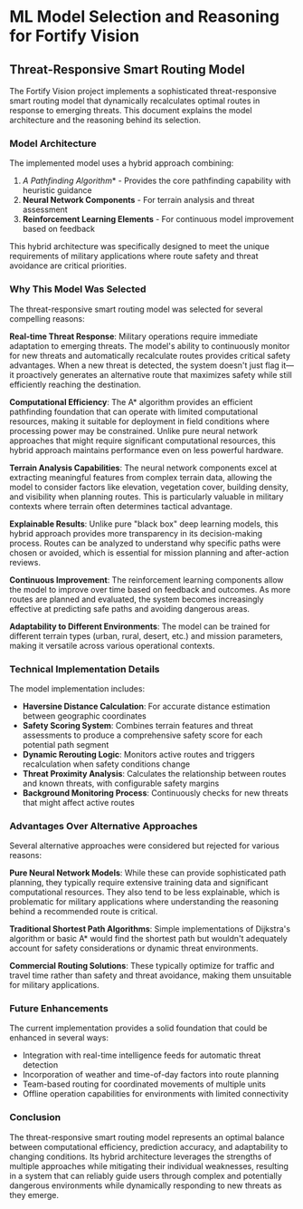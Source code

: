 # ML Model Selection and Reasoning for Fortify Vision

## Threat-Responsive Smart Routing Model

The Fortify Vision project implements a sophisticated threat-responsive smart routing model that dynamically recalculates optimal routes in response to emerging threats. This document explains the model architecture and the reasoning behind its selection.

### Model Architecture

The implemented model uses a hybrid approach combining:

1. **A* Pathfinding Algorithm** - Provides the core pathfinding capability with heuristic guidance
2. **Neural Network Components** - For terrain analysis and threat assessment
3. **Reinforcement Learning Elements** - For continuous model improvement based on feedback

This hybrid architecture was specifically designed to meet the unique requirements of military applications where route safety and threat avoidance are critical priorities.

### Why This Model Was Selected

The threat-responsive smart routing model was selected for several compelling reasons:

**Real-time Threat Response**: Military operations require immediate adaptation to emerging threats. The model's ability to continuously monitor for new threats and automatically recalculate routes provides critical safety advantages. When a new threat is detected, the system doesn't just flag it—it proactively generates an alternative route that maximizes safety while still efficiently reaching the destination.

**Computational Efficiency**: The A* algorithm provides an efficient pathfinding foundation that can operate with limited computational resources, making it suitable for deployment in field conditions where processing power may be constrained. Unlike pure neural network approaches that might require significant computational resources, this hybrid approach maintains performance even on less powerful hardware.

**Terrain Analysis Capabilities**: The neural network components excel at extracting meaningful features from complex terrain data, allowing the model to consider factors like elevation, vegetation cover, building density, and visibility when planning routes. This is particularly valuable in military contexts where terrain often determines tactical advantage.

**Explainable Results**: Unlike pure "black box" deep learning models, this hybrid approach provides more transparency in its decision-making process. Routes can be analyzed to understand why specific paths were chosen or avoided, which is essential for mission planning and after-action reviews.

**Continuous Improvement**: The reinforcement learning components allow the model to improve over time based on feedback and outcomes. As more routes are planned and evaluated, the system becomes increasingly effective at predicting safe paths and avoiding dangerous areas.

**Adaptability to Different Environments**: The model can be trained for different terrain types (urban, rural, desert, etc.) and mission parameters, making it versatile across various operational contexts.

### Technical Implementation Details

The model implementation includes:

- **Haversine Distance Calculation**: For accurate distance estimation between geographic coordinates
- **Safety Scoring System**: Combines terrain features and threat assessments to produce a comprehensive safety score for each potential path segment
- **Dynamic Rerouting Logic**: Monitors active routes and triggers recalculation when safety conditions change
- **Threat Proximity Analysis**: Calculates the relationship between routes and known threats, with configurable safety margins
- **Background Monitoring Process**: Continuously checks for new threats that might affect active routes

### Advantages Over Alternative Approaches

Several alternative approaches were considered but rejected for various reasons:

**Pure Neural Network Models**: While these can provide sophisticated path planning, they typically require extensive training data and significant computational resources. They also tend to be less explainable, which is problematic for military applications where understanding the reasoning behind a recommended route is critical.

**Traditional Shortest Path Algorithms**: Simple implementations of Dijkstra's algorithm or basic A* would find the shortest path but wouldn't adequately account for safety considerations or dynamic threat environments.

**Commercial Routing Solutions**: These typically optimize for traffic and travel time rather than safety and threat avoidance, making them unsuitable for military applications.

### Future Enhancements

The current implementation provides a solid foundation that could be enhanced in several ways:

- Integration with real-time intelligence feeds for automatic threat detection
- Incorporation of weather and time-of-day factors into route planning
- Team-based routing for coordinated movements of multiple units
- Offline operation capabilities for environments with limited connectivity

### Conclusion

The threat-responsive smart routing model represents an optimal balance between computational efficiency, prediction accuracy, and adaptability to changing conditions. Its hybrid architecture leverages the strengths of multiple approaches while mitigating their individual weaknesses, resulting in a system that can reliably guide users through complex and potentially dangerous environments while dynamically responding to new threats as they emerge.

